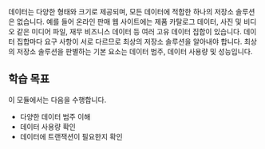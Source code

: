 데이터는 다양한 형태와 크기로 제공되며, 모든 데이터에 적합한 하나의 저장소 솔루션은 없습니다. 예를 들어 온라인 판매 웹 사이트에는 제품 카탈로그 데이터, 사진 및 비디오 같은 미디어 파일, 재무 비즈니스 데이터 등 여러 고유 데이터 집합이 있습니다. 데이터 집합마다 요구 사항이 서로 다르므로 최상의 저장소 솔루션을 알아내야 합니다. 최상의 저장소 솔루션을 판별하는 기본 요소는 데이터 범주, 데이터 사용량 및 성능입니다.

## <a name="learning-objectives"></a>학습 목표
이 모듈에서는 다음을 수행합니다.

- 다양한 데이터 범주 이해
- 데이터 사용량 확인
- 데이터에 트랜잭션이 필요한지 확인 